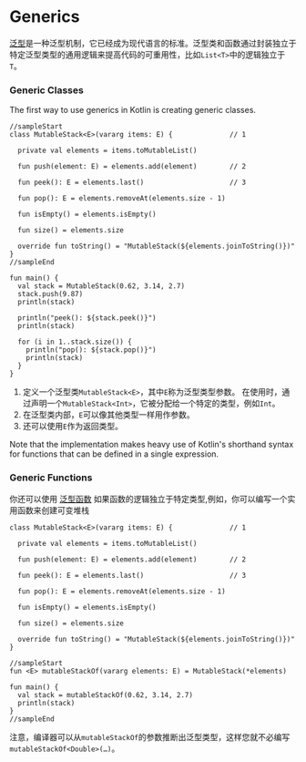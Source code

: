 # Generics

[泛型](https://kotlinlang.org/docs/reference/generics.html)是一种泛型机制，它已经成为现代语言的标准。泛型类和函数通过封装独立于特定泛型类型的通用逻辑来提高代码的可重用性，比如`List<T>`中的逻辑独立于`T`。

### Generic Classes

The first way to use generics in Kotlin is creating generic classes.

```run-kotlin
//sampleStart
class MutableStack<E>(vararg items: E) {              // 1

  private val elements = items.toMutableList()

  fun push(element: E) = elements.add(element)        // 2

  fun peek(): E = elements.last()                     // 3

  fun pop(): E = elements.removeAt(elements.size - 1)

  fun isEmpty() = elements.isEmpty()

  fun size() = elements.size

  override fun toString() = "MutableStack(${elements.joinToString()})"
}
//sampleEnd

fun main() {
  val stack = MutableStack(0.62, 3.14, 2.7)
  stack.push(9.87)
  println(stack)

  println("peek(): ${stack.peek()}")
  println(stack)

  for (i in 1..stack.size()) {
    println("pop(): ${stack.pop()}")
    println(stack)
  }
}

```


1. 定义一个泛型类`MutableStack<E>`，其中`E`称为泛型类型参数。 在使用时，通过声明一个`MutableStack<Int>`，它被分配给一个特定的类型，例如`Int`。
2. 在泛型类内部，`E`可以像其他类型一样用作参数。
3. 还可以使用`E`作为返回类型。

Note that the implementation makes heavy use of Kotlin's shorthand syntax for functions that can be defined in a single expression.


### Generic Functions

你还可以使用 [泛型函数](https://kotlinlang.org/docs/reference/generics.html#generic-functions) 如果函数的逻辑独立于特定类型,例如，你可以编写一个实用函数来创建可变堆栈


```run-kotlin
class MutableStack<E>(vararg items: E) {              // 1

  private val elements = items.toMutableList()

  fun push(element: E) = elements.add(element)        // 2

  fun peek(): E = elements.last()                     // 3

  fun pop(): E = elements.removeAt(elements.size - 1)

  fun isEmpty() = elements.isEmpty()

  fun size() = elements.size

  override fun toString() = "MutableStack(${elements.joinToString()})"
}

//sampleStart
fun <E> mutableStackOf(vararg elements: E) = MutableStack(*elements)

fun main() {
  val stack = mutableStackOf(0.62, 3.14, 2.7)
  println(stack)
}
//sampleEnd
```

注意，编译器可以从`mutableStackOf`的参数推断出泛型类型，这样您就不必编写`mutableStackOf<Double>(…)`。
